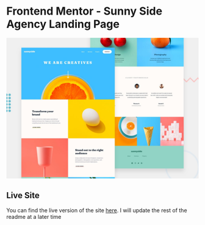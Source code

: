 # Frontend Mentor - Sunny Side Agency Landing Page

![Design preview for the Sunny Side Agency Landing Page coding challenge](./develop/assets/images/desktop-preview.jpg)

## Live Site

You can find the live version of the site [here](). I will update the rest of the readme at a later time